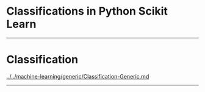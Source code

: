 # Classifications in Python Scikit Learn

---

# Classification

[../../machine-learning/generic/Classification-Generic.md](../../machine-learning/generic/Classification-Generic.md)

---
